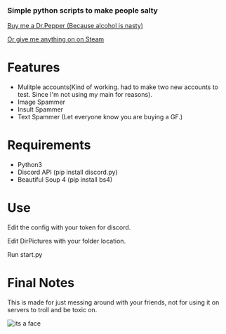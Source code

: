 ### Simple python scripts to make people salty 


[Buy me a Dr.Pepper (Because alcohol is nasty)](https://www.paypal.me/Merubokkusu)

[Or give me anything on on Steam](https://steamcommunity.com/tradeoffer/new/?partner=94720138&token=GY23F7tU)


# Features 
- Mulitple accounts(Kind of working. had to make two new accounts to test. Since I'm not using my main for reasons).
- Image Spammer
- Insult Spammer
- Text Spammer (Let everyone know you are buying a GF.)

# Requirements 
- Python3
- Discord API (pip install discord.py)
- Beautiful Soup 4 (pip install bs4)

# Use
Edit the config with your token for discord.

Edit DirPictures with your folder location.

Run start.py

# Final Notes
This is made for just messing around with your friends, not for using it on servers to troll and be toxic on.

![its a face](http://i.imgur.com/bTMYozm.png)
